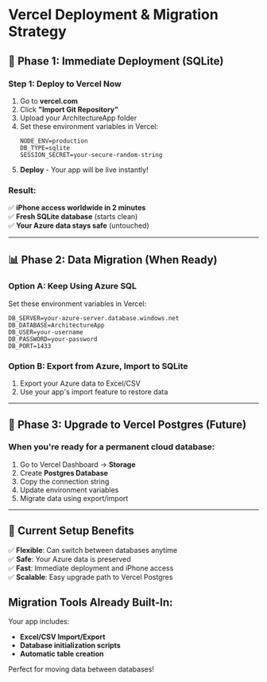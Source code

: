 # Vercel Deployment & Migration Strategy

## 🚀 Phase 1: Immediate Deployment (SQLite)

### Step 1: Deploy to Vercel Now
1. Go to **vercel.com**
2. Click **"Import Git Repository"** 
3. Upload your ArchitectureApp folder
4. Set these environment variables in Vercel:
   ```
   NODE_ENV=production
   DB_TYPE=sqlite
   SESSION_SECRET=your-secure-random-string
   ```
5. **Deploy** - Your app will be live instantly!

### Result: 
✅ **iPhone access worldwide in 2 minutes**  
✅ **Fresh SQLite database** (starts clean)  
✅ **Your Azure data stays safe** (untouched)

---

## 📊 Phase 2: Data Migration (When Ready)

### Option A: Keep Using Azure SQL
Set these environment variables in Vercel:
```
DB_SERVER=your-azure-server.database.windows.net
DB_DATABASE=ArchitectureApp
DB_USER=your-username
DB_PASSWORD=your-password
DB_PORT=1433
```

### Option B: Export from Azure, Import to SQLite
1. Export your Azure data to Excel/CSV
2. Use your app's import feature to restore data

---

## 🔄 Phase 3: Upgrade to Vercel Postgres (Future)

### When you're ready for a permanent cloud database:
1. Go to Vercel Dashboard → **Storage**
2. Create **Postgres Database**
3. Copy the connection string
4. Update environment variables
5. Migrate data using export/import

---

## 🎯 Current Setup Benefits

✅ **Flexible**: Can switch between databases anytime  
✅ **Safe**: Your Azure data is preserved  
✅ **Fast**: Immediate deployment and iPhone access  
✅ **Scalable**: Easy upgrade path to Vercel Postgres

## Migration Tools Already Built-In:

Your app includes:
- **Excel/CSV Import/Export**
- **Database initialization scripts**
- **Automatic table creation**

Perfect for moving data between databases!
